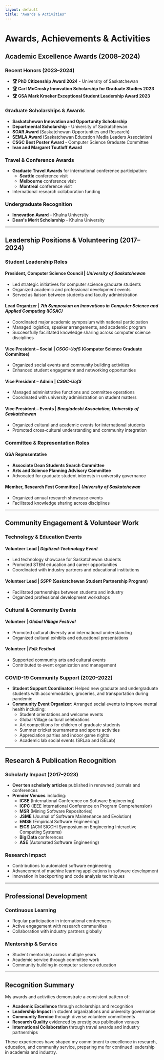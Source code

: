 ```yaml
---
layout: default
title: "Awards & Activities"
---
```


# Awards, Achievements & Activities

## Academic Excellence Awards (2008–2024)

### Recent Honors (2023–2024)
- **🏆 PhD Citizenship Award 2024** - University of Saskatchewan
- **🏆 Carl McCrosky Innovation Scholarship for Graduate Studies 2023**
- **🏆 GSA Mark Kroeker Exceptional Student Leadership Award 2023**

### Graduate Scholarships & Awards
- **Saskatchewan Innovation and Opportunity Scholarship**
- **Departmental Scholarship** - University of Saskatchewan
- **SOAR Award** (Saskatchewan Opportunities and Research)
- **SEMLA Award** (Saskatchewan Education Media Leaders Association)
- **CSGC Best Poster Award** - Computer Science Graduate Committee
- **Ivan and Margaret Toutloff Award**

### Travel & Conference Awards
- **Graduate Travel Awards** for international conference participation:
  - **Seattle** conference visit
  - **Melbourne** conference visit  
  - **Montreal** conference visit
- International research collaboration funding

### Undergraduate Recognition
- **Innovation Award** - Khulna University
- **Dean's Merit Scholarship** - Khulna University

---

## Leadership Positions & Volunteering (2017–2024)

### Student Leadership Roles

#### **President, Computer Science Council** | *University of Saskatchewan*
- Led strategic initiatives for computer science graduate students
- Organized academic and professional development events
- Served as liaison between students and faculty administration

#### **Lead Organizer** | *7th Symposium on Innovations in Computer Science and Applied Computing (ICSAC)*
- Coordinated major academic symposium with national participation
- Managed logistics, speaker arrangements, and academic program
- Successfully facilitated knowledge sharing across computer science disciplines

#### **Vice President – Social** | *CSGC-UofS* (Computer Science Graduate Committee)
- Organized social events and community building activities
- Enhanced student engagement and networking opportunities

#### **Vice President – Admin** | *CSGC-UofS*
- Managed administrative functions and committee operations
- Coordinated with university administration on student matters

#### **Vice President – Events** | *Bangladeshi Association, University of Saskatchewan*
- Organized cultural and academic events for international students
- Promoted cross-cultural understanding and community integration

### Committee & Representation Roles

#### **GSA Representative** 
- **Associate Dean Students Search Committee**
- **Arts and Science Planning Advisory Committee**
- Advocated for graduate student interests in university governance

#### **Member, Research Fest Committee** | *University of Saskatchewan*
- Organized annual research showcase events
- Facilitated knowledge sharing across disciplines

---

## Community Engagement & Volunteer Work

### Technology & Education Events

#### **Volunteer Lead** | *Digitized-Technology Event*
- Led technology showcase for Saskatchewan students
- Promoted STEM education and career opportunities
- Coordinated with industry partners and educational institutions

#### **Volunteer Lead** | *SSPP* (Saskatchewan Student Partnership Program)
- Facilitated partnerships between students and industry
- Organized professional development workshops

### Cultural & Community Events

#### **Volunteer** | *Global Village Festival*
- Promoted cultural diversity and international understanding
- Organized cultural exhibits and educational presentations

#### **Volunteer** | *Folk Festival*
- Supported community arts and cultural events
- Contributed to event organization and management

### COVID-19 Community Support (2020–2022)
- **Student Support Coordinator**: Helped new graduate and undergraduate students with accommodation, groceries, and transportation during pandemic
- **Community Event Organizer**: Arranged social events to improve mental health including:
  - Student orientations and welcome events
  - Global Village cultural celebrations
  - Art competitions for children of graduate students
  - Summer cricket tournaments and sports activities
  - Appreciation parties and indoor game nights
  - Academic lab social events (SRLab and iSELab)

---

## Research & Publication Recognition

### Scholarly Impact (2017–2023)
- **Over ten scholarly articles** published in renowned journals and conferences
- **Premier Venues** including:
  - **ICSE** (International Conference on Software Engineering)
  - **ICPC** (IEEE International Conference on Program Comprehension)
  - **MSR** (Mining Software Repositories)
  - **JSME** (Journal of Software Maintenance and Evolution)
  - **EMSE** (Empirical Software Engineering)
  - **EICS** (ACM SIGCHI Symposium on Engineering Interactive Computing Systems)
  - **Big Data** conferences
  - **ASE** (Automated Software Engineering)

### Research Impact
- Contributions to automated software engineering
- Advancement of machine learning applications in software development
- Innovation in backporting and code analysis techniques

---

## Professional Development

### Continuous Learning
- Regular participation in international conferences
- Active engagement with research communities
- Collaboration with industry partners globally

### Mentorship & Service
- Student mentorship across multiple years
- Academic service through committee work
- Community building in computer science education

---

## Recognition Summary

My awards and activities demonstrate a consistent pattern of:
- **Academic Excellence** through scholarships and recognition
- **Leadership Impact** in student organizations and university governance
- **Community Service** through diverse volunteer commitments
- **Research Quality** evidenced by prestigious publication venues
- **International Collaboration** through travel awards and industry partnerships

These experiences have shaped my commitment to excellence in research, education, and community service, preparing me for continued leadership in academia and industry.
